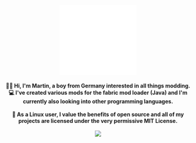 <p align="center">
  <img src="retrowave_moon.png" width=200><br><br>
  <b>👋🏼 Hi, I'm Martin, a boy from Germany interested in all things modding.</b><br>
  <b>💻 I've created various mods for the fabric mod loader (Java) and I'm currently also looking into other programming languages.</b><br><br>
  <b>🐧 As a Linux user, I value the benefits of open source and all of my projects are licensed under the very permissive MIT License.</b>
  <br><br>
  <img src="https://github-readme-stats.vercel.app/api?username=Motschen&show_icons=true&theme=synthwave">
</p>
